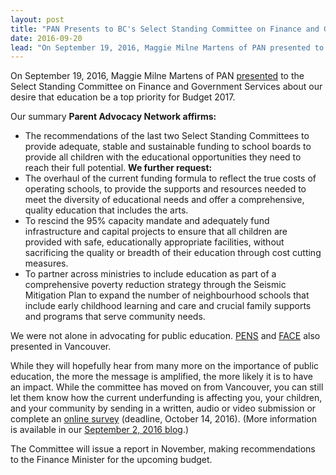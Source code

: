 ```yaml
---
layout: post
title: "PAN Presents to BC's Select Standing Committee on Finance and Government Services on Budget 2017"
date: 2016-09-20
lead: "On September 19, 2016, Maggie Milne Martens of PAN presented to the Select Standing Committee on Finance and Government Services about our desire that education be a top priority for Budget 2017."
---
```


On September 19, 2016, Maggie Milne Martens of PAN [presented](/downloads/pan_presentation_to_the_ssc_sept_19_2016_endnotes.pdf) to the Select Standing Committee on Finance and Government Services about our desire that education be a top priority for Budget 2017.

Our summary
**Parent Advocacy Network affirms:**
* The recommendations of the last two Select Standing Committees to provide adequate, stable and sustainable funding to school boards to provide all children with the educational opportunities they need to reach their full potential.
**We further request:**
* The overhaul of the current funding formula to reflect the true costs of operating schools, to provide the supports and resources needed to meet the diversity of educational needs and offer a comprehensive, quality education that includes the arts.  
* To rescind the 95% capacity mandate and adequately fund infrastructure and capital projects to ensure that all children are provided with safe, educationally appropriate facilities, without sacrificing the quality or breadth of their education through cost cutting measures.
* To partner across ministries to include education as part of a comprehensive poverty reduction strategy through the Seismic Mitigation Plan to expand the number of neighbourhood schools that include early childhood learning and care and crucial family supports and programs that serve community needs. 

We were not alone in advocating for public education. [PENS](/downloads/pens_presentation_to_ssc_for_budget_2017.pdf) and [FACE](/downloads/facesubmission-final.pdf) also presented in Vancouver.

While they will hopefully hear from many more on the importance of public education, the more the message is amplified, the more likely it is to have an impact. While the committee has moved on from Vancouver, you can still let them know how the current underfunding is affecting you, your children, and your community by sending in a written, audio or video submission or complete an [online survey](https://www.leg.bc.ca/Pages/BCLASS-Legacy.aspx#https%3A%2F%2Fwww2.leg.bc.ca%2Fcmt%2Ffinance%2Fsurvey.asp) (deadline, October 14, 2016). (More information is available in our [September 2, 2016 blog]().)

The Committee will issue a report in November, making recommendations to the Finance Minister for the upcoming budget. 
